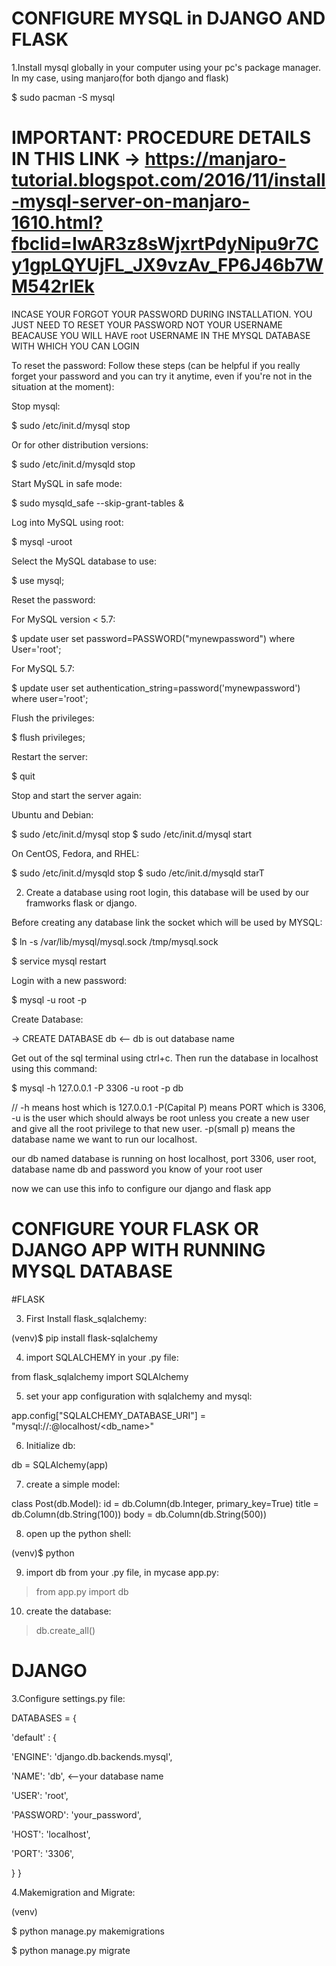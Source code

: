 # CONFIGURE MYSQL in DJANGO AND FLASK

1.Install mysql globally in your computer using your pc's package manager. In my case, using manjaro(for both django and flask)

$ sudo pacman -S mysql

# IMPORTANT: PROCEDURE DETAILS IN THIS LINK -> https://manjaro-tutorial.blogspot.com/2016/11/install-mysql-server-on-manjaro-1610.html?fbclid=IwAR3z8sWjxrtPdyNipu9r7Cy1gpLQYUjFL_JX9vzAv_FP6J46b7WM542rlEk

INCASE YOUR FORGOT YOUR PASSWORD DURING INSTALLATION. YOU JUST NEED TO RESET YOUR PASSWORD NOT YOUR USERNAME BEACAUSE YOU WILL HAVE root USERNAME IN THE MYSQL DATABASE WITH WHICH YOU CAN LOGIN

To reset the password:
Follow these steps (can be helpful if you really forget your password and you can try it anytime, even if you're not in the situation at the moment):

Stop mysql:

$ sudo /etc/init.d/mysql stop

Or for other distribution versions:

$ sudo /etc/init.d/mysqld stop

Start MySQL in safe mode:

$ sudo mysqld_safe --skip-grant-tables &

Log into MySQL using root:

$ mysql -uroot

Select the MySQL database to use:

$ use mysql;

Reset the password:

For MySQL version < 5.7:

$ update user set password=PASSWORD("mynewpassword") where User='root';

For MySQL 5.7:

$ update user set authentication_string=password('mynewpassword') where user='root';

Flush the privileges:

$ flush privileges;

Restart the server:

$ quit

Stop and start the server again:

Ubuntu and Debian:

$ sudo /etc/init.d/mysql stop
$ sudo /etc/init.d/mysql start

On CentOS, Fedora, and RHEL:

$ sudo /etc/init.d/mysqld stop
$ sudo /etc/init.d/mysqld starT

2. Create a database using root login, this database will be used by our framworks flask or django.

Before creating any database link the socket which will be used by MYSQL:

$ ln -s /var/lib/mysql/mysql.sock /tmp/mysql.sock

$ service mysql restart

Login with a new password:

$ mysql -u root -p

Create Database:

-> CREATE DATABASE db <-- db is out database name

Get out of the sql terminal using ctrl+c. Then run the database in localhost using this command:

$ mysql -h 127.0.0.1 -P 3306 -u root -p db

// -h means host which is 127.0.0.1 -P(Capital P) means PORT which is 3306, -u is the user which should always be root unless you create a new user and give all the root privilege to that new user. -p(small p) means the database name we want to run our localhost.

our db named database is running on host localhost, port 3306, user root, database name db and password you know of your root user

now we can use this info to configure our django and flask app

# CONFIGURE YOUR FLASK OR DJANGO APP WITH RUNNING MYSQL DATABASE

#FLASK

3. First Install flask_sqlalchemy: 

(venv)$ pip install flask-sqlalchemy

4. import SQLALCHEMY in your .py file: 

from flask_sqlalchemy import SQLAlchemy

5. set your app configuration with sqlalchemy and mysql: 

app.config["SQLALCHEMY_DATABASE_URI"] = "mysql://<username>:<password>@localhost/<db_name>"

6. Initialize db: 

db = SQLAlchemy(app)

7. create a simple model: 

class Post(db.Model):
   id = db.Column(db.Integer, primary_key=True)
   title = db.Column(db.String(100))
   body = db.Column(db.String(500))

8. open up the python shell:

(venv)$ python

9. import db from your .py file, in mycase app.py: 

> from app.py import db

10. create the database: 

> db.create_all()

# DJANGO

3.Configure settings.py file: 

DATABASES = {  

 'default' : {
 
'ENGINE': 'django.db.backends.mysql',

'NAME': 'db', <--your database name

'USER': 'root',

'PASSWORD': 'your_password',

'HOST': 'localhost',  

 'PORT': '3306',

  }
}

4.Makemigration and Migrate:

(venv)

$ python manage.py makemigrations 


$ python manage.py migrate

